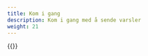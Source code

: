```yaml
---
title: Kom i gang
description: Kom i gang med å sende varsler
weight: 21
---
```


{{<children />}}

